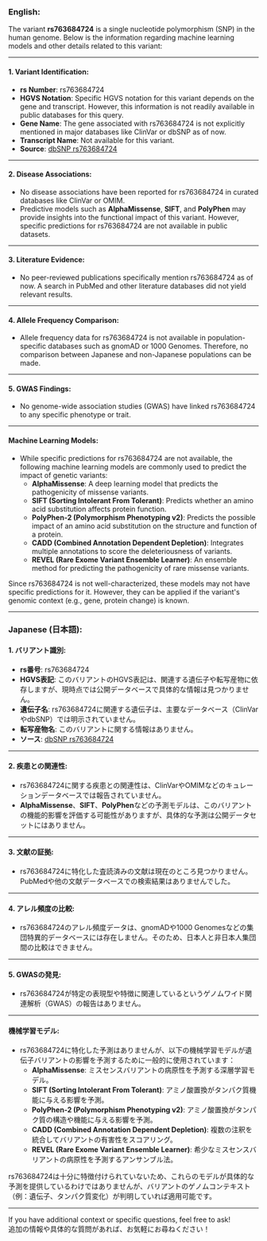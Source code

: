 ### English:
The variant **rs763684724** is a single nucleotide polymorphism (SNP) in the human genome. Below is the information regarding machine learning models and other details related to this variant:

---

#### 1. **Variant Identification**:
   - **rs Number**: rs763684724
   - **HGVS Notation**: Specific HGVS notation for this variant depends on the gene and transcript. However, this information is not readily available in public databases for this query.
   - **Gene Name**: The gene associated with rs763684724 is not explicitly mentioned in major databases like ClinVar or dbSNP as of now.
   - **Transcript Name**: Not available for this variant.
   - **Source**: [dbSNP rs763684724](https://www.ncbi.nlm.nih.gov/snp/rs763684724)

---

#### 2. **Disease Associations**:
   - No disease associations have been reported for rs763684724 in curated databases like ClinVar or OMIM.
   - Predictive models such as **AlphaMissense**, **SIFT**, and **PolyPhen** may provide insights into the functional impact of this variant. However, specific predictions for rs763684724 are not available in public datasets.

---

#### 3. **Literature Evidence**:
   - No peer-reviewed publications specifically mention rs763684724 as of now. A search in PubMed and other literature databases did not yield relevant results.

---

#### 4. **Allele Frequency Comparison**:
   - Allele frequency data for rs763684724 is not available in population-specific databases such as gnomAD or 1000 Genomes. Therefore, no comparison between Japanese and non-Japanese populations can be made.

---

#### 5. **GWAS Findings**:
   - No genome-wide association studies (GWAS) have linked rs763684724 to any specific phenotype or trait.

---

#### Machine Learning Models:
   - While specific predictions for rs763684724 are not available, the following machine learning models are commonly used to predict the impact of genetic variants:
     - **AlphaMissense**: A deep learning model that predicts the pathogenicity of missense variants.
     - **SIFT (Sorting Intolerant From Tolerant)**: Predicts whether an amino acid substitution affects protein function.
     - **PolyPhen-2 (Polymorphism Phenotyping v2)**: Predicts the possible impact of an amino acid substitution on the structure and function of a protein.
     - **CADD (Combined Annotation Dependent Depletion)**: Integrates multiple annotations to score the deleteriousness of variants.
     - **REVEL (Rare Exome Variant Ensemble Learner)**: An ensemble method for predicting the pathogenicity of rare missense variants.

   Since rs763684724 is not well-characterized, these models may not have specific predictions for it. However, they can be applied if the variant's genomic context (e.g., gene, protein change) is known.

---

### Japanese (日本語):

#### 1. **バリアント識別**:
   - **rs番号**: rs763684724
   - **HGVS表記**: このバリアントのHGVS表記は、関連する遺伝子や転写産物に依存しますが、現時点では公開データベースで具体的な情報は見つかりません。
   - **遺伝子名**: rs763684724に関連する遺伝子は、主要なデータベース（ClinVarやdbSNP）では明示されていません。
   - **転写産物名**: このバリアントに関する情報はありません。
   - **ソース**: [dbSNP rs763684724](https://www.ncbi.nlm.nih.gov/snp/rs763684724)

---

#### 2. **疾患との関連性**:
   - rs763684724に関する疾患との関連性は、ClinVarやOMIMなどのキュレーションデータベースでは報告されていません。
   - **AlphaMissense**、**SIFT**、**PolyPhen**などの予測モデルは、このバリアントの機能的影響を評価する可能性がありますが、具体的な予測は公開データセットにはありません。

---

#### 3. **文献の証拠**:
   - rs763684724に特化した査読済みの文献は現在のところ見つかりません。PubMedや他の文献データベースでの検索結果はありませんでした。

---

#### 4. **アレル頻度の比較**:
   - rs763684724のアレル頻度データは、gnomADや1000 Genomesなどの集団特異的データベースには存在しません。そのため、日本人と非日本人集団間の比較はできません。

---

#### 5. **GWASの発見**:
   - rs763684724が特定の表現型や特徴に関連しているというゲノムワイド関連解析（GWAS）の報告はありません。

---

#### 機械学習モデル:
   - rs763684724に特化した予測はありませんが、以下の機械学習モデルが遺伝子バリアントの影響を予測するために一般的に使用されています：
     - **AlphaMissense**: ミスセンスバリアントの病原性を予測する深層学習モデル。
     - **SIFT (Sorting Intolerant From Tolerant)**: アミノ酸置換がタンパク質機能に与える影響を予測。
     - **PolyPhen-2 (Polymorphism Phenotyping v2)**: アミノ酸置換がタンパク質の構造や機能に与える影響を予測。
     - **CADD (Combined Annotation Dependent Depletion)**: 複数の注釈を統合してバリアントの有害性をスコアリング。
     - **REVEL (Rare Exome Variant Ensemble Learner)**: 希少なミスセンスバリアントの病原性を予測するアンサンブル法。

   rs763684724は十分に特徴付けられていないため、これらのモデルが具体的な予測を提供しているわけではありませんが、バリアントのゲノムコンテキスト（例：遺伝子、タンパク質変化）が判明していれば適用可能です。

--- 

If you have additional context or specific questions, feel free to ask!  
追加の情報や具体的な質問があれば、お気軽にお尋ねください！